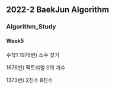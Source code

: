 ## 2022-2 BaekJun Algorithm
### Algorithm_Study
#### Week5
수학1
1978번) 소수 찾기

1676번) 팩토리얼 0의 개수

1373번) 2진수 8진수
